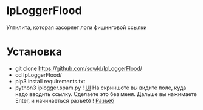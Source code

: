 # IpLoggerFlood
Ултилита, которая засоряет логи фишинговой ссылки
# Установка
- git clone https://github.com/sqwld/IpLoggerFlood/
- cd IpLoggerFlood/
- pip3 install requirements.txt
- python3 iplogger.spam.py
! [UI](https://prnt.sc/1sl50cc)
На скриншоте вы видите поле, куда надо вводить ссылку. Сделаете это без меня.
Дальше вы нажимаете Enter, и начинаеться разъёб)
! [Разъёб](https://prnt.sc/1sl78f5)
